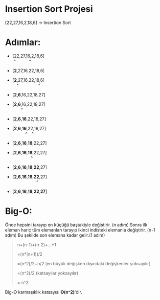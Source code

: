 Insertion Sort Projesi
======================
[22,27,16,2,18,6] -> Insertion Sort

# Adımlar:
* [22,27,16,2,18,6]
<br>&nbsp;^ &emsp; &emsp;&nbsp;&nbsp;^ 
* [**2**,27,16,22,18,6]

* [**2**,27,16,22,18,6]
<br>&emsp;^&emsp;&emsp;&emsp;&emsp;&nbsp; ^
* [**2**,**6**,16,22,18,27]

* [**2**,**6**,16,22,18,27]
<br>&emsp;&emsp;^
* [**2**,**6**,**16**,22,18,27]

* [**2**,**6**,**16**,22,18,27]
<br>&emsp;&emsp;&emsp;^&emsp;^
* [**2**,**6**,**16**,**18**,22,27]

* [**2**,**6**,**16**,**18**,22,27]
<br>&emsp;&emsp;&emsp;&emsp;&nbsp;^  
* [**2**,**6**,**16**,**18**,**22**,27]

* [**2**,**6**,**16**,**18**,**22**,27]
<br>&emsp;&emsp;&emsp;&emsp;&emsp;&nbsp;&nbsp;^
* [**2**,**6**,**16**,**18**,**22**,**27**]

# Big-O:
Önce hepsini tarayıp en küçüğü baştakiyle değiştirir. (n adım)
Sonra ilk eleman hariç tüm elemanları tarayıp ikinci indisteki elemanla değiştirir. (n-1 adım)
Bu şekilde son elemana kadar gelir.(1 adım) 
> n+(n-1)+(n-2)+...+1
>
> =(n*(n+1))/2
>
> =(n^2)/2+n/2     (en büyük değişken dışındaki değişkenler yoksayılır)
>
> =(n^2)/2         (katsayılar yoksayılır)
>
> = n^2

Big-O karmaşıklık katsayısı **O(n^2)**'dir.
